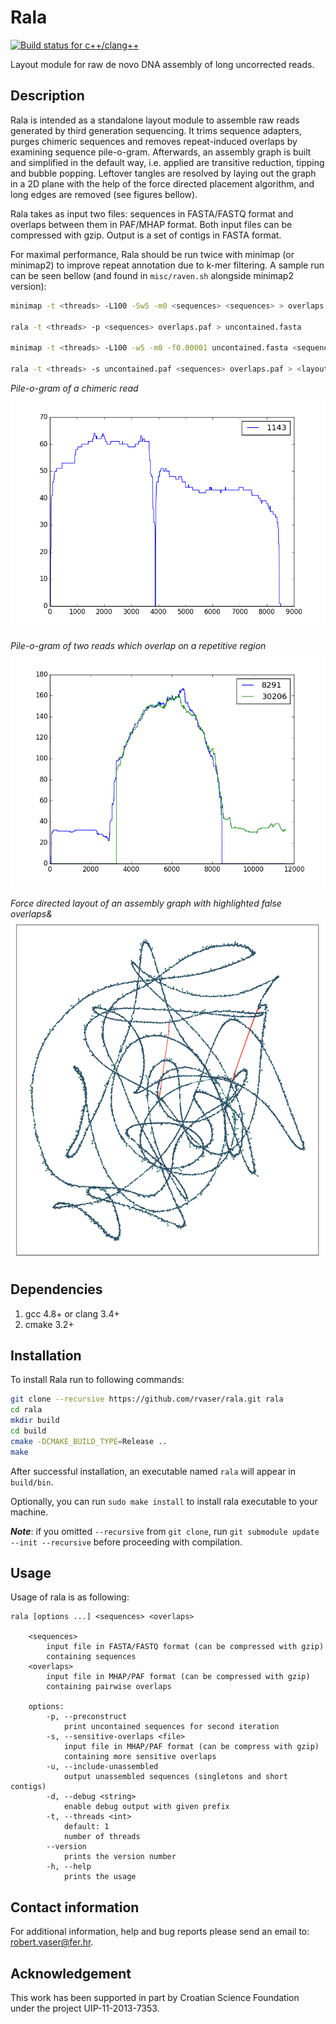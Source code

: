 # Rala

[![Build status for c++/clang++](https://travis-ci.org/rvaser/rala.svg?branch=master)](https://travis-ci.org/rvaser/rala)

Layout module for raw de novo DNA assembly of long uncorrected reads.

## Description
Rala is intended as a standalone layout module to assemble raw reads generated by third generation sequencing. It trims sequence adapters, purges chimeric sequences and removes repeat-induced overlaps by examining sequence pile-o-gram. Afterwards, an assembly graph is built and simplified in the default way, i.e. applied are transitive reduction, tipping and bubble popping. Leftover tangles are resolved by laying out the graph in a 2D plane with the help of the force directed placement algorithm, and long edges are removed (see figures bellow).

Rala takes as input two files: sequences in FASTA/FASTQ format and overlaps between them in PAF/MHAP format. Both input files can be compressed with gzip. Output is a set of contigs in FASTA format.

For maximal performance, Rala should be run twice with minimap (or minimap2) to improve repeat annotation due to k-mer filtering. A sample run can be seen bellow (and found in `misc/raven.sh` alongside minimap2 version):

```bash
minimap -t <threads> -L100 -Sw5 -m0 <sequences> <sequences> > overlaps.paf

rala -t <threads> -p <sequences> overlaps.paf > uncontained.fasta

minimap -t <threads> -L100 -w5 -m0 -f0.00001 uncontained.fasta <sequences> > uncontained.paf

rala -t <threads> -s uncontained.paf <sequences> overlaps.paf > <layout>
```

*Pile-o-gram of a chimeric read*
![](misc/chimeric_read.png)

*Pile-o-gram of two reads which overlap on a repetitive region*
![](misc/false_overlap.png)

*Force directed layout of an assembly graph with highlighted false overlaps&*
![](misc/force_directed_layout.png)

## Dependencies
1. gcc 4.8+ or clang 3.4+
2. cmake 3.2+

## Installation
To install Rala run to following commands:

```bash
git clone --recursive https://github.com/rvaser/rala.git rala
cd rala
mkdir build
cd build
cmake -DCMAKE_BUILD_TYPE=Release ..
make
```

After successful installation, an executable named `rala` will appear in `build/bin`.

Optionally, you can run `sudo make install` to install rala executable to your machine.

***Note***: if you omitted `--recursive` from `git clone`, run `git submodule update --init --recursive` before proceeding with compilation.

## Usage

Usage of rala is as following:

    rala [options ...] <sequences> <overlaps>

        <sequences>
            input file in FASTA/FASTQ format (can be compressed with gzip)
            containing sequences
        <overlaps>
            input file in MHAP/PAF format (can be compressed with gzip)
            containing pairwise overlaps

        options:
            -p, --preconstruct
                print uncontained sequences for second iteration
            -s, --sensitive-overlaps <file>
                input file in MHAP/PAF format (can be compress with gzip)
                containing more sensitive overlaps
            -u, --include-unassembled
                output unassembled sequences (singletons and short contigs)
            -d, --debug <string>
                enable debug output with given prefix
            -t, --threads <int>
                default: 1
                number of threads
            --version
                prints the version number
            -h, --help
                prints the usage

## Contact information

For additional information, help and bug reports please send an email to: robert.vaser@fer.hr.

## Acknowledgement

This work has been supported in part by Croatian Science Foundation under the project UIP-11-2013-7353.
